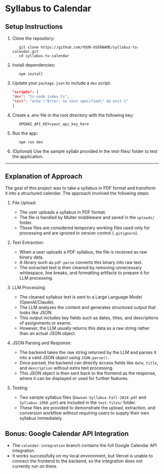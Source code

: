 # Syllabus to Calendar

## Setup Instructions

1) Clone the repository:
   ```
      git clone https://github.com/YOUR-USERNAME/syllabus-to-calendar.git
      cd syllabus-to-calendar
   ```

2) Install dependencies:
   ```
      npm install
   ```

3) Update your `package.json` to include a `dev` script:

     ```json
     "scripts": {
    "dev": "ts-node index.ts",
    "test": "echo \"Error: no test specified\" && exit 1"
     }
     ```
4) Create a .env file in the root directory with the following key:
   ```
      OPENAI_API_KEY=your_api_key_here
   ```

5) Run the app:
   ```
      npm run dev
   ```

6) (Optional) Use the sample syllabi provided in the test-files/ folder to test the application.

---

## Explanation of Approach
The goal of this project was to take a syllabus in PDF format and transform it into a structured calendar. The approach involved the following steps:
1) File Upload:
   - The user uploads a syllabus in PDF format.  
   - The file is handled by Multer middleware and saved in the `uploads/` folder.  
   - These files are considered temporary working files used only for processing and are ignored in version control (`.gitignore`).
   
2) Text Extraction:  
   - When a user uploads a PDF syllabus, the file is received as raw binary data.  
   - A library such as `pdf-parse` converts this binary into raw text.  
   - The extracted text is then cleaned by removing unnecessary whitespace, line breaks, and formatting artifacts to prepare it for LLM processing.

3) LLM Processing:
   - The cleaned syllabus text is sent to a Large Language Model (OpenAI/Claude).  
   - The LLM analyzes the content and generates structured output that looks like JSON.  
   - This output includes key fields such as dates, titles, and descriptions of assignments or exams.  
   - However, the LLM usually returns this data as a raw string rather than an actual JSON object.

4) JSON Parsing and Response:
   - The backend takes the raw string returned by the LLM and parses it into a valid JSON object using `JSON.parse()`.  
   - Once parsed, the backend can directly access fields like `date`, `title`, and `description` without extra text processing.  
   - This JSON object is then sent back to the frontend as the response, where it can be displayed or used for further features.

5) Testing:
   - Two sample syllabus files (`Dawson-Syllabus-Fall-2024.pdf` and `Syllabus-1950.pdf`) are included in the `test-files/` folder.  
   - These files are provided to demonstrate the upload, extraction, and conversion workflow without requiring users to supply their own syllabus immediately.

## Bonus: Google Calendar API Integration
- The `calendar-integration` branch contains the full Google Calendar API integration.
- It works successfully on my local environment, but Vercel is unable to connect the frontend to the backend, so the integration does not currently run on there.

